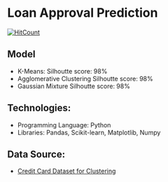 # Loan Approval Prediction

[![HitCount](http://hits.dwyl.com/adhyttungga/Credit_Card_Data-Clustering.svg)](http://hits.dwyl.com/adhyttungga/Credit_Card_Data-Clustering)

## Model

- K-Means:
  Silhoutte score: 98%
- Agglomerative Clustering
  Silhoutte score: 98%
- Gaussian Mixture
  Silhoutte score: 98%

## Technologies:

- Programming Language: Python
- Libraries: Pandas, Scikit-learn, Matplotlib, Numpy

## Data Source:

- [Credit Card Dataset for Clustering](https://www.kaggle.com/arjunbhasin2013/ccdata)
